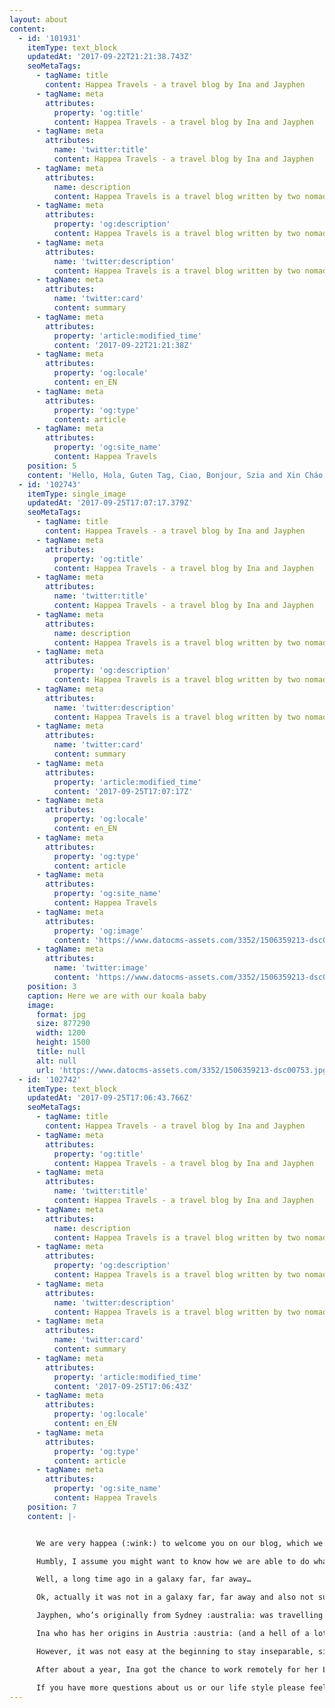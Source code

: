 ```yaml
---
layout: about
content:
  - id: '101931'
    itemType: text_block
    updatedAt: '2017-09-22T21:21:38.743Z'
    seoMetaTags:
      - tagName: title
        content: Happea Travels - a travel blog by Ina and Jayphen
      - tagName: meta
        attributes:
          property: 'og:title'
          content: Happea Travels - a travel blog by Ina and Jayphen
      - tagName: meta
        attributes:
          name: 'twitter:title'
          content: Happea Travels - a travel blog by Ina and Jayphen
      - tagName: meta
        attributes:
          name: description
          content: Happea Travels is a travel blog written by two nomads exploring the earth while working from their laptops.
      - tagName: meta
        attributes:
          property: 'og:description'
          content: Happea Travels is a travel blog written by two nomads exploring the earth while working from their laptops.
      - tagName: meta
        attributes:
          name: 'twitter:description'
          content: Happea Travels is a travel blog written by two nomads exploring the earth while working from their laptops.
      - tagName: meta
        attributes:
          name: 'twitter:card'
          content: summary
      - tagName: meta
        attributes:
          property: 'article:modified_time'
          content: '2017-09-22T21:21:38Z'
      - tagName: meta
        attributes:
          property: 'og:locale'
          content: en_EN
      - tagName: meta
        attributes:
          property: 'og:type'
          content: article
      - tagName: meta
        attributes:
          property: 'og:site_name'
          content: Happea Travels
    position: 5
    content: 'Hello, Hola, Guten Tag, Ciao, Bonjour, Szia and Xin Cháo, fellow citizens of the world, travel enthusiasts and travellers to be.'
  - id: '102743'
    itemType: single_image
    updatedAt: '2017-09-25T17:07:17.379Z'
    seoMetaTags:
      - tagName: title
        content: Happea Travels - a travel blog by Ina and Jayphen
      - tagName: meta
        attributes:
          property: 'og:title'
          content: Happea Travels - a travel blog by Ina and Jayphen
      - tagName: meta
        attributes:
          name: 'twitter:title'
          content: Happea Travels - a travel blog by Ina and Jayphen
      - tagName: meta
        attributes:
          name: description
          content: Happea Travels is a travel blog written by two nomads exploring the earth while working from their laptops.
      - tagName: meta
        attributes:
          property: 'og:description'
          content: Happea Travels is a travel blog written by two nomads exploring the earth while working from their laptops.
      - tagName: meta
        attributes:
          name: 'twitter:description'
          content: Happea Travels is a travel blog written by two nomads exploring the earth while working from their laptops.
      - tagName: meta
        attributes:
          name: 'twitter:card'
          content: summary
      - tagName: meta
        attributes:
          property: 'article:modified_time'
          content: '2017-09-25T17:07:17Z'
      - tagName: meta
        attributes:
          property: 'og:locale'
          content: en_EN
      - tagName: meta
        attributes:
          property: 'og:type'
          content: article
      - tagName: meta
        attributes:
          property: 'og:site_name'
          content: Happea Travels
      - tagName: meta
        attributes:
          property: 'og:image'
          content: 'https://www.datocms-assets.com/3352/1506359213-dsc00753.jpg?'
      - tagName: meta
        attributes:
          name: 'twitter:image'
          content: 'https://www.datocms-assets.com/3352/1506359213-dsc00753.jpg?'
    position: 3
    caption: Here we are with our koala baby
    image:
      format: jpg
      size: 877290
      width: 1200
      height: 1500
      title: null
      alt: null
      url: 'https://www.datocms-assets.com/3352/1506359213-dsc00753.jpg?'
  - id: '102742'
    itemType: text_block
    updatedAt: '2017-09-25T17:06:43.766Z'
    seoMetaTags:
      - tagName: title
        content: Happea Travels - a travel blog by Ina and Jayphen
      - tagName: meta
        attributes:
          property: 'og:title'
          content: Happea Travels - a travel blog by Ina and Jayphen
      - tagName: meta
        attributes:
          name: 'twitter:title'
          content: Happea Travels - a travel blog by Ina and Jayphen
      - tagName: meta
        attributes:
          name: description
          content: Happea Travels is a travel blog written by two nomads exploring the earth while working from their laptops.
      - tagName: meta
        attributes:
          property: 'og:description'
          content: Happea Travels is a travel blog written by two nomads exploring the earth while working from their laptops.
      - tagName: meta
        attributes:
          name: 'twitter:description'
          content: Happea Travels is a travel blog written by two nomads exploring the earth while working from their laptops.
      - tagName: meta
        attributes:
          name: 'twitter:card'
          content: summary
      - tagName: meta
        attributes:
          property: 'article:modified_time'
          content: '2017-09-25T17:06:43Z'
      - tagName: meta
        attributes:
          property: 'og:locale'
          content: en_EN
      - tagName: meta
        attributes:
          property: 'og:type'
          content: article
      - tagName: meta
        attributes:
          property: 'og:site_name'
          content: Happea Travels
    position: 7
    content: |-


      We are very happea (:wink:) to welcome you on our blog, which we created to share our experiences, adventures and a bunch of travel tips with all of you, who happen to visit places, that we have visited in the past year already, or to take you live on one of our current adventures with us.

      Humbly, I assume you might want to know how we are able to do what we are doing and how we got here in the first place. 

      Well, a long time ago in a galaxy far, far away…

      Ok, actually it was not in a galaxy far, far away and also not such a long time ago but more like London area about a year and a bit, that Jayphen and Ina met in Battersea Park playing frisbee, drinking beers and wine and were inseparable ever since. 

      Jayphen, who’s originally from Sydney :australia: was travelling Europe already at that time, staying in London for a couple of months, working remotely as a designer and developer for an Australian start up. 

      Ina who has her origins in Austria :austria: (and a hell of a lot of Eastern European roots) studied in the UK and just started her second year of working for a production company in London as a designer and animator. 

      However, it was not easy at the beginning to stay inseparable, since Jayphen was travelling around Europe and Ina tried to visit him as much as she could afford with her annual leave days (usually every second week, booking a long weekend off). Because let’s be honest it’s nicer to go to Paris, Zürich, Split or Iceland on a weekend than spending £5 for a pint in London and everybody who’s been there knows, you need at least three to make you forget it’s always cloudy. 

      After about a year, Ina got the chance to work remotely for her London based company and was finally able to join Jayphen on his adventure and here we are now. Travelling the world together and trying to stay for at least a month or two in each country to really suck in all the breath taking impressions, the wide variety of different cultures and more often than not the food that all those beautiful countries have to offer to their citizens of the world.

      If you have more questions about us or our life style please feel free to leave us a comment or drop us a private message anytime and until then: HAPPEA TRAVELS :tada:
---
```


